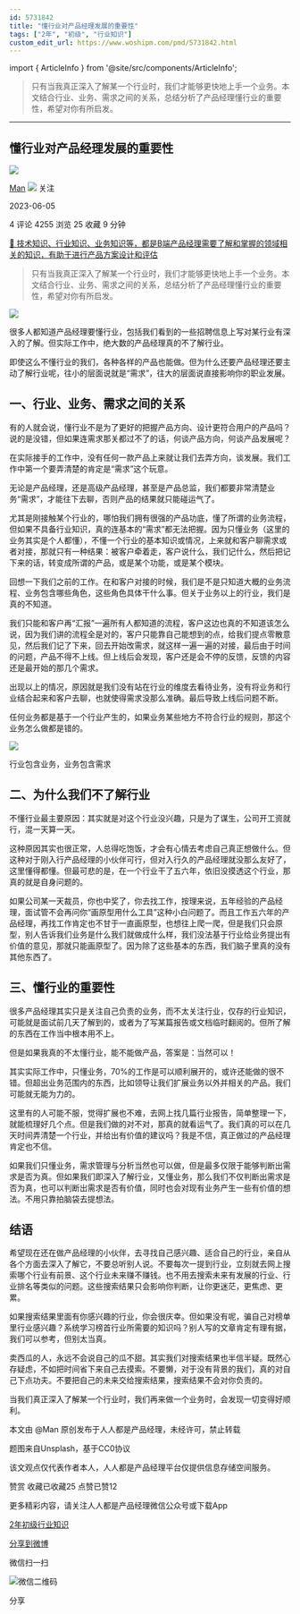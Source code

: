 ```yaml
---
id: 5731842
title: "懂行业对产品经理发展的重要性"
tags: ["2年", "初级", "行业知识"]
custom_edit_url: https://www.woshipm.com/pmd/5731842.html
---
```

import { ArticleInfo } from '@site/src/components/ArticleInfo';

<ArticleInfo
    author="Man"
    authorLink="https://www.woshipm.com/u/739565"
    published="2023-06-05"
    views={4255}
    comments={4}
    collects={25}
/>

> 只有当我真正深入了解某一个行业时，我们才能够更快地上手一个业务。本文结合行业、业务、需求之间的关系，总结分析了产品经理懂行业的重要性，希望对你有所启发。

---

## 懂行业对产品经理发展的重要性

[![](https://static.woshipm.com/APP_U_202102_20210207164338_8193.jpeg?imageView2/1/w/72/h/72/q/100)](https://www.woshipm.com/u/739565)

[Man](https://www.woshipm.com/u/739565) ![](https://static.woshipm.com/tag/1101_1@2x.png) 关注

2023-06-05

4 评论 4255 浏览 25 收藏 9 分钟

[🔗 技术知识、行业知识、业务知识等，都是B端产品经理需要了解和掌握的领域相关的知识，有助于进行产品方案设计和评估](https://ke.qidianla.com/courses/bcpm)

> 只有当我真正深入了解某一个行业时，我们才能够更快地上手一个业务。本文结合行业、业务、需求之间的关系，总结分析了产品经理懂行业的重要性，希望对你有所启发。

![](https://image.woshipm.com/2023/05/29/bcfc14de-fdc0-11ed-9128-00163e0b5ff3.jpg)

很多人都知道产品经理要懂行业，包括我们看到的一些招聘信息上写对某行业有深入的了解。但实际工作中，绝大数的产品经理真的不了解行业。

即使这么不懂行业的我们，各种各样的产品也能做。但为什么还要产品经理还要主动了解行业呢，往小的层面说就是“需求”，往大的层面说直接影响你的职业发展。

## 一、行业、业务、需求之间的关系

有的人就会说，懂行业不是为了更好的把握产品方向、设计更符合用户的产品吗？说的是没错，但如果连需求那关都过不了的话，何谈产品方向，何谈产品发展呢？

在实际接手的工作中，没有任何一款产品上来就让我们去弄方向，谈发展。我们工作中第一个要弄清楚的肯定是“需求”这个玩意。

无论是产品经理，还是高级产品经理，甚至是产品总监，我们都要非常清楚业务“需求”，才能往下去聊，否则产品的结果就只能碰运气了。

尤其是刚接触某个行业的，哪怕我们拥有很强的产品功底，懂了所谓的业务流程，但如果不具备行业知识，真的连基本的“需求”都无法把握。因为只懂业务（这里的业务其实是个人都懂），不懂一个行业的基本知识或情况，上来就和客户聊需求或者对接，那就只有一种结果：被客户牵着走，客户说什么，我们记什么，然后把记下来的话，转变成所谓的产品，或是某个功能，或是某个模块。

回想一下我们之前的工作。在和客户对接的时候，我们是不是只知道大概的业务流程、业务包含哪些角色，这些角色具体干什么事。但关于业务以上的行业，我们是真的不知道。

我们只能和客户再“汇报”一遍所有人都知道的流程，客户这边也真的不知道该怎么说，因为我们讲的流程全是对的，客户只能靠自己能想到的点，给我们提点零散意见，然后我们记了下来，回去开始改需求，就这样一遍一遍的对接，最后由于时间的问题，产品不得不上线。但上线后会发现，客户还是会不停的反馈，反馈的内容还是最开始的那几个需求。

出现以上的情况，原因就是我们没有站在行业的维度去看待业务，没有将业务和行业结合起来和客户去聊，也就使得需求没那么准确。最后导致上线后问题不断。

任何业务都是基于一个行业产生的，如果业务某些地方不符合行业的规则，那这个业务怎么做都是错的。

![](https://image.woshipm.com/wp-files/2023/01/1ogS6wGNguzEcb4OEdrq.png)

行业包含业务，业务包含需求

## 二、为什么我们不了解行业

不懂行业最主要原因：其实就是对这个行业没兴趣，只是为了谋生，公司开工资就行，混一天算一天。

这种原因其实也很正常，人总得吃饱饭，才会有心情去考虑自己真正想做什么。但这种对于刚入行产品经理的小伙伴可行，但对入行久的产品经理就没那么友好了，这里懂得都懂。但最可悲的是，在一个行业干了五六年，依旧没摸透这个行业，那真的就是自身问题的。

如果公司某一天裁员，你也中奖了，你去找工作，按理来说，五年经验的产品经理，面试管不会再问你“画原型用什么工具”这种小白问题了。而且工作五六年的产品经理，再找工作肯定也不甘于一直画原型，也想往上爬一爬，但是我们只会原型，别人告诉我们业务是什么我们就做成什么样，我们没法基于行业给业务提出有价值的意见，那就只能画原型了。因为除了这些基本的东西，我们脑子里真的没有其他东西了。

## 三、懂行业的重要性

很多产品经理其实只是关注自己负责的业务，而不太关注行业，仅存的行业知识，可能就是面试前几天了解到的，或者为了写某篇报告或文档临时翻阅的。但所了解的东西在工作当中根本用不上。

但是如果我真的不太懂行业，能不能做产品，答案是：当然可以！

其实实际工作中，只懂业务，70%的工作是可以顺利展开的，或许还能做的很不错。但超出业务范围内的东西，比如领导让我们扩展业务以外并相关的产品。我们可能就无能为力的。

这里有的人可能不服，觉得扩展也不难，去网上找几篇行业报告，简单整理一下，就能梳理好几个点。但是我们做的对不对，那真的就看运气了。我们真的可以在几天时间弄清楚一个行业，并给出有价值的建议吗？我是不信，真正做过的产品经理肯定也不信。

如果我们只懂业务，需求管理与分析当然也可以做，但是最多仅限于能够判断出需求是否为真。但如果我们即深入了解行业，又懂业务，那么我们不仅判断出需求是否为真，也可以判断出需求是否有价值，同时也会对现有业务产生一些有价值的想法。不用只靠拍脑袋去提想法。

## 结语

希望现在还在做产品经理的小伙伴，去寻找自己感兴趣、适合自己的行业，亲自从各个方面去深入了解它，不要总听别人说。不要每次一提到行业，立刻就去网上搜索哪个行业有前景、这个行业未来赚不赚钱。也不用去搜索未来有发展的行业、行业排名等类似的问题。这些搜索结果只会影响你判断，让你更迷茫，更焦虑、更累。

如果搜索结果里面有你感兴趣的行业，你会很庆幸。但如果没有呢，骗自己对榜单里行业感兴趣？系统学习榜首行业所需要的知识吗？别人写的文章肯定有理有据，我们可以参考，但别太当真。

卖西瓜的人，永远不会说自己的瓜不甜。其实我们对搜索结果也半信半疑。既然心存疑虑，不如把时间省下来自己去摸索。不要懒，对于没有背景的我们，真的对自己下点功夫。不要把自己的未来交给搜索结果，搜索结果不会对你负责的。

当我们真正深入了解某一个行业时，我们再来做一个业务时，会发现一切变得好顺利。

本文由 @Man 原创发布于人人都是产品经理，未经许可，禁止转载

题图来自Unsplash，基于CC0协议

该文观点仅代表作者本人，人人都是产品经理平台仅提供信息存储空间服务。

赞赏 收藏已收藏25 点赞已赞12

更多精彩内容，请关注人人都是产品经理微信公众号或下载App

[2年](https://www.woshipm.com/tag/2%e5%b9%b4)[初级](https://www.woshipm.com/tag/%e5%88%9d%e7%ba%a7)[行业知识](https://www.woshipm.com/tag/%e8%a1%8c%e4%b8%9a%e7%9f%a5%e8%af%86)

[分享到微博](https://service.weibo.com/share/share.php?appkey=2775287854&title=懂行业对产品经理发展的重要性&url=https://www.woshipm.com/pmd/5731842.html&pic=https://image.woshipm.com/2023/05/29/bcfc14de-fdc0-11ed-9128-00163e0b5ff3.jpg)

微信扫一扫

![微信二维码](https://api.pwmqr.com/qrcode/create/?url=https://www.woshipm.com/pmd/5731842.html)

分享